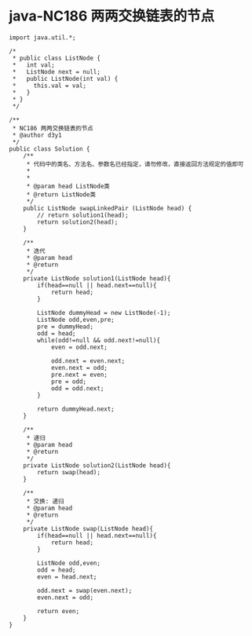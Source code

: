 # java-NC186 两两交换链表的节点


    import java.util.*;
    
    /*
     * public class ListNode {
     *   int val;
     *   ListNode next = null;
     *   public ListNode(int val) {
     *     this.val = val;
     *   }
     * }
     */
    
    /**
     * NC186 两两交换链表的节点
     * @author d3y1
     */
    public class Solution {
        /**
         * 代码中的类名、方法名、参数名已经指定，请勿修改，直接返回方法规定的值即可
         *
         *
         * @param head ListNode类
         * @return ListNode类
         */
        public ListNode swapLinkedPair (ListNode head) {
            // return solution1(head);
            return solution2(head);
        }
    
        /**
         * 迭代
         * @param head
         * @return
         */
        private ListNode solution1(ListNode head){
            if(head==null || head.next==null){
                return head;
            }
    
            ListNode dummyHead = new ListNode(-1);
            ListNode odd,even,pre;
            pre = dummyHead;
            odd = head;
            while(odd!=null && odd.next!=null){
                even = odd.next;
    
                odd.next = even.next;
                even.next = odd;
                pre.next = even;
                pre = odd;
                odd = odd.next;
            }
    
            return dummyHead.next;
        }
    
        /**
         * 递归
         * @param head
         * @return
         */
        private ListNode solution2(ListNode head){
            return swap(head);
        }
    
        /**
         * 交换: 递归
         * @param head
         * @return
         */
        private ListNode swap(ListNode head){
            if(head==null || head.next==null){
                return head;
            }
    
            ListNode odd,even;
            odd = head;
            even = head.next;
    
            odd.next = swap(even.next);
            even.next = odd;
    
            return even;
        }
    }

  

